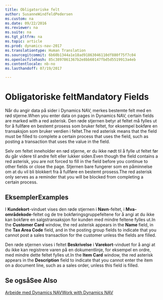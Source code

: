 ```yaml
---
title: Obligatoriske felt
author: SusanneWindfeldPedersen
ms.custom: na
ms.date: 09/22/2016
ms.reviewer: na
ms.suite: na
ms.tgt_pltfrm: na
ms.topic: article
ms.prod: dynamics-nav-2017
ms.translationtype: Human Translation
ms.sourcegitcommit: 6b60b1344a1e18ad91863046110df880f75f7c04
ms.openlocfilehash: 85c3897861367b2e8bb60147fbd5d5519913a4eb
ms.contentlocale: nb-no
ms.lasthandoff: 07/19/2017

---
```

    
# <a name="mandatory-fields"></a><span data-ttu-id="53e4f-102">Obligatoriske felt</span><span class="sxs-lookup"><span data-stu-id="53e4f-102">Mandatory Fields</span></span>
<span data-ttu-id="53e4f-103">Når du angir data på sider i Dynamics NAV, merkes bestemte felt med en rød stjerne.</span><span class="sxs-lookup"><span data-stu-id="53e4f-103">When you enter data on pages in Dynamics NAV, certain fields are marked with a red asterisk.</span></span> <span data-ttu-id="53e4f-104">Den røde stjernen betyr at feltet må fylles ut for å fullføre en bestemt prosess som bruker feltet, for eksempel bokføre en transaksjon som bruker verdien i feltet.</span><span class="sxs-lookup"><span data-stu-id="53e4f-104">The red asterisk means that the field must be filled to complete a certain process that uses the field, such as posting a transaction that uses the value in the field.</span></span> 

<span data-ttu-id="53e4f-105">Selv om feltet inneholder en rød stjerne, er du ikke nødt til å fylle ut feltet før du går videre til andre felt eller lukker siden.</span><span class="sxs-lookup"><span data-stu-id="53e4f-105">Even though the field contains a red asterisk, you are not forced to fill in the field before you continue to other fields or close the page.</span></span> <span data-ttu-id="53e4f-106">Stjernen bare fungerer som en påminnelse om at du vil bli blokkert fra å fullføre en bestemt prosess.</span><span class="sxs-lookup"><span data-stu-id="53e4f-106">The red asterisk only serves as a reminder that you will be blocked from completing a certain process.</span></span> 

## <a name="examples"></a><span data-ttu-id="53e4f-107">Eksempler</span><span class="sxs-lookup"><span data-stu-id="53e4f-107">Examples</span></span> 
<span data-ttu-id="53e4f-108">I **Kundekort**-vinduet vises den røde stjernen i **Navn**-feltet, i **Mva-områdekode**-feltet og de tre bokføringsgruppefeltene for å angi at du ikke kan bokføre en salgstransaksjon for kunden med mindre feltene fylles ut.</span><span class="sxs-lookup"><span data-stu-id="53e4f-108">In the **Customer Card** window, the red asterisk appears in the **Name** field, in the **Tax Area Code** field, and in the posting group fields to indicate that you cannot post a sales transaction for the customer unless the fields are filled.</span></span>

<span data-ttu-id="53e4f-109">Den røde stjernen vises i feltet **Beskrivelse** i **Varekort**-vinduet for å angi at du ikke kan registrere varen på en dokumentlinje, for eksempel en ordre, med mindre dette feltet fylles ut.</span><span class="sxs-lookup"><span data-stu-id="53e4f-109">In the **Item Card** window, the red asterisk appears in the **Description** field to indicate that you cannot enter the item on a document line, such as a sales order, unless this field is filled.</span></span>

## <a name="see-also"></a><span data-ttu-id="53e4f-110">Se også</span><span class="sxs-lookup"><span data-stu-id="53e4f-110">See Also</span></span>
[<span data-ttu-id="53e4f-111">Arbeide med Dynamics NAV</span><span class="sxs-lookup"><span data-stu-id="53e4f-111">Work with Dynamics NAV</span></span>](ui-work-product.md) 


